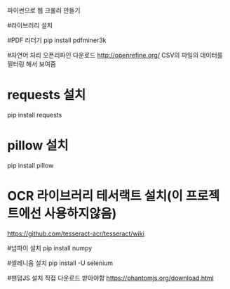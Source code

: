 파이썬으로 웹 크롤러 만들기

#라이브러리 설치

#PDF 리더기
pip install pdfminer3k

#자연어 처리
오픈리파인 다운로드
http://openrefine.org/ 
CSV의 파일의 데이터를 필터링 해서 보여줌

# requests 설치
pip install requests

# pillow 설치
pip install pillow

# OCR 라이브러리 테서랙트 설치(이 프로젝트에선 사용하지않음)
https://github.com/tesseract-acr/tesseract/wiki

#넘파이 설치
pip install numpy

#셀레니움 설치
pip install -U selenium

#팬덤JS 설치
직접 다운로드 받아야함
https://phantomjs.org/download.html

